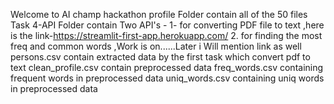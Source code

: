 Welcome to AI champ hackathon
profile Folder contain all of the 50 files
Task 4-API  Folder contain Two API's -
 1- for converting PDF file to text ,here is the link-https://streamlit-first-app.herokuapp.com/
 2. for finding the most freq and common words ,Work is on......Later i Will mention link as well
persons.csv contain extracted data by the first task which convert pdf to text
clean_profile.csv contain preprocessed data 
freq_words.csv containing frequent words in preprocessed data
uniq_words.csv containing uniq words in preprocessed data

 
